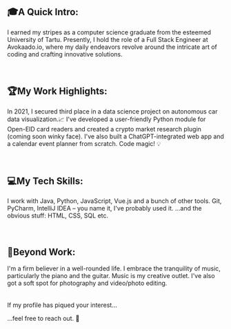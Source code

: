 ## 🎓A Quick Intro: 
I earned my stripes as a computer science graduate from the esteemed University of Tartu. Presently, I hold the role of a Full Stack Engineer at Avokaado.io, where my daily endeavors revolve around the intricate art of coding and crafting innovative solutions.
<br/><br/><br/>

## 🏆My Work Highlights: 
In 2021, I secured third place in a data science project on autonomous car data visualization.📈
I've developed a user-friendly Python module for Open-EID card readers and created a crypto market research plugin (coming soon winky face). I've also built a ChatGPT-integrated web app and a calendar event planner from scratch. Code magic! 💡
<br/><br/><br/>

## 💻My Tech Skills:
I work with Java, Python, JavaScript, Vue.js and a bunch of other tools. Git, PyCharm, IntelliJ IDEA – you name it, I've probably used it.
…and the obvious stuff:
HTML, CSS, SQL etc.
<br/><br/><br/>

## 🎵Beyond Work: 
I'm a firm believer in a well-rounded life. I embrace the tranquility of music, particularly the piano and the guitar. Music is my creative outlet. 
I've also got a soft spot for photography and video/photo editing. 
<br/><br/><br/>
If my profile has piqued your interest…

…feel free to reach out. 👋

<!--
**EharK/EharK** is a ✨ _special_ ✨ repository because its `README.md` (this file) appears on your GitHub profile.

Here are some ideas to get you started:

- 🔭 I’m currently working on ...
- 🌱 I’m currently learning ...
- 👯 I’m looking to collaborate on ...
- 🤔 I’m looking for help with ...
- 💬 Ask me about ...
- 📫 How to reach me: ...
- 😄 Pronouns: ...
- ⚡ Fun fact: ...
-->
